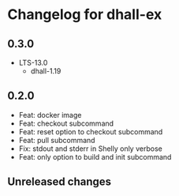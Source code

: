 # Changelog for dhall-ex

## 0.3.0

- LTS-13.0
    - dhall-1.19

## 0.2.0

- Feat: docker image
- Feat: checkout subcommand
- Feat: reset option to checkout subcommand
- Feat: pull subcommand
- Fix: stdout and stderr in Shelly only verbose
- Feat: only option to build and init subcommand

## Unreleased changes
